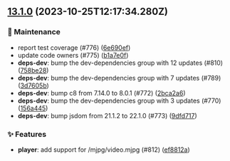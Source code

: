 ## [13.1.0](https://github.com/AxisCommunications/media-stream-library-js/compare/3097b186e31b543d7f0a2e552d5de2583ab2ac4e..6e690ef41a6dd6e4029a5bf0a4132c0e99c7e794) (2023-10-25T12:17:34.280Z)

### 🚧 Maintenance

  - report test coverage (#776) ([6e690ef](https://github.com/AxisCommunications/media-stream-library-js/commit/6e690ef41a6dd6e4029a5bf0a4132c0e99c7e794))
  - update code owners (#775) ([b1a7e0f](https://github.com/AxisCommunications/media-stream-library-js/commit/b1a7e0f4e43641da86c5461883cadf99fb78ac31))
  - **deps-dev**: bump the dev-dependencies group with 12 updates (#810) ([758be28](https://github.com/AxisCommunications/media-stream-library-js/commit/758be285217bd92b58f3ad9859295c3f42407e03))
  - **deps-dev**: bump the dev-dependencies group with 7 updates (#789) ([3d7605b](https://github.com/AxisCommunications/media-stream-library-js/commit/3d7605bf095fae352f9ff95b20f4c26dccfdc90a))
  - **deps-dev**: bump c8 from 7.14.0 to 8.0.1 (#772) ([2bca2a6](https://github.com/AxisCommunications/media-stream-library-js/commit/2bca2a6151f6348b44b6cf5113e4d27d988c63d9))
  - **deps-dev**: bump the dev-dependencies group with 3 updates (#770) ([156a445](https://github.com/AxisCommunications/media-stream-library-js/commit/156a445a5034b197071f9fdde7c3c13326e3055f))
  - **deps-dev**: bump jsdom from 21.1.2 to 22.1.0 (#773) ([9dfd717](https://github.com/AxisCommunications/media-stream-library-js/commit/9dfd717976c7365e12bb177b0a59ce44b691cbf6))

### ✨ Features

  - **player**: add support for /mjpg/video.mjpg (#812) ([ef8812a](https://github.com/AxisCommunications/media-stream-library-js/commit/ef8812a83a3d4400bf7a7edc3f9f894fc5dd5c53))
